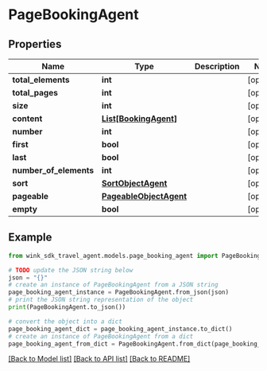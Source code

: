 # PageBookingAgent


## Properties

Name | Type | Description | Notes
------------ | ------------- | ------------- | -------------
**total_elements** | **int** |  | [optional] 
**total_pages** | **int** |  | [optional] 
**size** | **int** |  | [optional] 
**content** | [**List[BookingAgent]**](BookingAgent.md) |  | [optional] 
**number** | **int** |  | [optional] 
**first** | **bool** |  | [optional] 
**last** | **bool** |  | [optional] 
**number_of_elements** | **int** |  | [optional] 
**sort** | [**SortObjectAgent**](SortObjectAgent.md) |  | [optional] 
**pageable** | [**PageableObjectAgent**](PageableObjectAgent.md) |  | [optional] 
**empty** | **bool** |  | [optional] 

## Example

```python
from wink_sdk_travel_agent.models.page_booking_agent import PageBookingAgent

# TODO update the JSON string below
json = "{}"
# create an instance of PageBookingAgent from a JSON string
page_booking_agent_instance = PageBookingAgent.from_json(json)
# print the JSON string representation of the object
print(PageBookingAgent.to_json())

# convert the object into a dict
page_booking_agent_dict = page_booking_agent_instance.to_dict()
# create an instance of PageBookingAgent from a dict
page_booking_agent_from_dict = PageBookingAgent.from_dict(page_booking_agent_dict)
```
[[Back to Model list]](../README.md#documentation-for-models) [[Back to API list]](../README.md#documentation-for-api-endpoints) [[Back to README]](../README.md)


